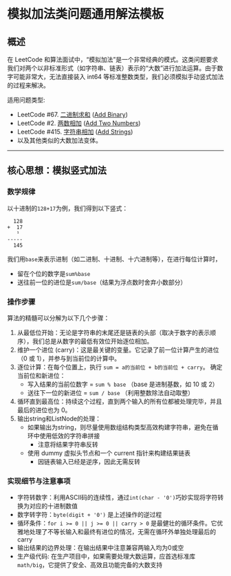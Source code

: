 # 模拟加法类问题通用解法模板
## 概述
在 LeetCode 和算法面试中，“模拟加法”是一个非常经典的模式。这类问题要求我们对两个以非标准形式（如字符串、链表）表示的“大数”进行加法运算。由于数字可能非常大，无法直接装入 int64 等标准整数类型，我们必须模拟手动竖式加法的过程来解决。

适用问题类型:
- LeetCode #67. [二进制求和](https://leetcode.cn/problems/add-binary/) ([Add Binary](https://leetcode.com/problems/add-binary/))
- LeetCode #2. [两数相加](https://leetcode.cn/problems/add-two-numbers) ([Add Two Numbers](https://leetcode.com/problems/add-two-numbers))
- LeetCode #415. [字符串相加](https://leetcode.cn/problems/add-strings) ([Add Strings](https://leetcode.com/problems/add-strings))
- 以及其他类似的大数加法变体。

---

## 核心思想：模拟竖式加法
### 数学规律
以十进制的`128+17`为例，我们得到以下竖式：
```
  128
+  17
   ¹
-----
  145
```
我们用`base`来表示进制（如二进制、十进制、十六进制等），在进行每位计算时，
- 留在个位的数字是`sum%base`
- 送往前一位的进位是`sum/base`（结果为浮点数时舍弃小数部分）

### 操作步骤
算法的精髓可以分解为以下几个步骤：
1. 从最低位开始：无论是字符串的末尾还是链表的头部（取决于数字的表示顺序），我们总是从数字的最低有效位开始逐位相加。
2. 维护一个进位 (carry)：这是最关键的变量。它记录了前一位计算产生的进位（0 或 1），并参与到当前位的计算中。
3. 逐位计算：在每个位置上，执行 `sum = a的当前位 + b的当前位 + carry`。
确定当前位和新进位：
   - 写入结果的当前位数字 = `sum % base` （base 是进制基数，如 10 或 2）
   - 送往下一位的新进位 = `sum / base` （利用整数除法自动取整）
4. 循环直到最高位：持续这个过程，直到两个输入的所有位都被处理完毕，并且最后的进位也为 0。
5. 输出string和ListNode的处理：
   - 如果输出为string，则尽量使用数组结构类型高效构建字符串，避免在循环中使用低效的字符串拼接
     - 注意将结果字符串反转
   - 使用 dummy 虚拟头节点和一个 current 指针来构建结果链表
     - 因链表输入已经是逆序，因此无需反转

### 实现细节与注意事项
- 字符转数字：利用ASCII码的连续性，通过`int(char - '0')`巧妙实现将字符转换为对应的十进制数值
- 数字转字符：`byte(digit + '0')` 是上述操作的逆过程
- 循环条件：`for i >= 0 || j >= 0 || carry > 0` 是最健壮的循环条件。它优雅地处理了不等长输入和最终有进位的情况，无需在循环外单独处理最后的 carry
- 输出结果的边界处理：在输出结果中注意兼容两输入均为0或空
- 生产级代码: 在生产项目中，如果需要处理大数运算，应首选标准库 `math/big`，它提供了安全、高效且功能完备的大数支持
